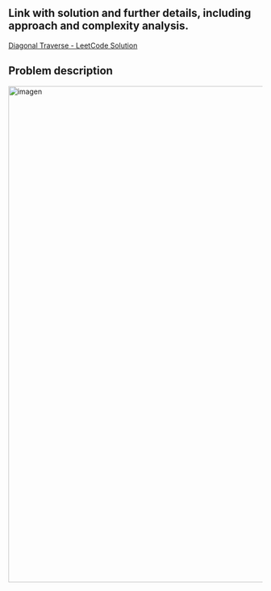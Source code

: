 ## Link with solution and further details, including approach and complexity analysis.
[Diagonal Traverse - LeetCode Solution](https://leetcode.com/problems/diagonal-traverse/solutions/7122417/498-diagonal-traverse-by-iklfk8wieu-i1v9)

## Problem description

<img width="880" height="982" alt="imagen" src="https://github.com/user-attachments/assets/fa261115-be83-488b-98df-12dbc31d34cc" />

